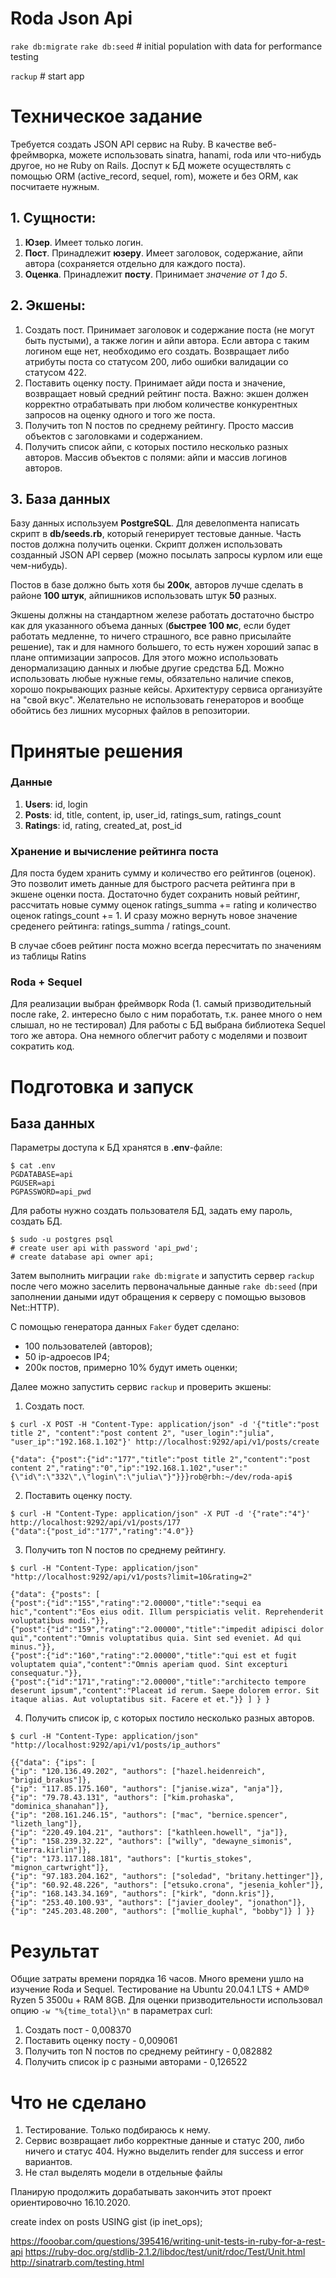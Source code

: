 # Roda Json Api
`rake db:migrate`
`rake db:seed` # initial population with data for performance testing

`rackup` # start app

# Техническое задание

Требуется создать JSON API сервис на Ruby. В качестве веб-фреймворка, можете использовать sinatra, hanami, roda или что-нибудь другое, но не Ruby on Rails. Доспут к БД можете осуществлять с помощью ORM (active_record, sequel, rom), можете и без ORM, как посчитаете нужным.

## 1. Сущности:
  1. **Юзер**. Имеет только логин.
  2. **Пост**. Принадлежит **юзеру**. Имеет заголовок, содержание, айпи автора (сохраняется отдельно для каждого поста).
  3. **Оценка**. Принадлежит **посту**. Принимает _значение от 1 до 5_.

## 2. Экшены:
  1. Создать пост. Принимает заголовок и содержание поста (не могут быть пустыми), а также логин и айпи автора. Если автора с таким логином еще нет, необходимо его создать. Возвращает либо атрибуты поста со статусом 200, либо ошибки валидации со статусом 422.
  2. Поставить оценку посту. Принимает айди поста и значение, возвращает новый средний рейтинг поста. Важно: экшен должен корректно отрабатывать при любом количестве конкурентных запросов на оценку одного и того же поста.
  3. Получить топ N постов по среднему рейтингу. Просто массив объектов с заголовками и содержанием.
  4. Получить список айпи, с которых постило несколько разных авторов. Массив объектов с полями: айпи и массив логинов авторов.

## 3. База данных
Базу данных используем **PostgreSQL**. 
Для девелопмента написать скрипт в **db/seeds.rb**, который генерирует тестовые данные. Часть постов должна получить оценки. Скрипт должен использовать созданный JSON API сервер (можно посылать запросы курлом или еще чем-нибудь).

Постов в базе должно быть хотя бы **200к**, авторов лучше сделать в районе **100 штук**, айпишников использовать штук **50** разных.

Экшены должны на стандартном железе работать достаточно быстро как для указанного объема данных (**быстрее 100 мс**, если будет работать медленне, то ничего страшного, все равно присылайте решение), так и для намного большего, то есть нужен хороший запас в плане оптимизации запросов. Для этого можно использовать денормализацию данных и любые другие средства БД. Можно использовать любые нужные гемы, обязательно наличие спеков, хорошо покрывающих разные кейсы. Архитектуру сервиса организуйте на "свой вкус". Желательно не использовать генераторов и вообще обойтись без лишних мусорных файлов в репозитории.

# Принятые решения

### Данные
  1. **Users**: id, login
  2. **Posts**: id, title, content, ip, user_id, ratings_sum, ratings_count
  3. **Ratings**: id, rating, created_at, post_id
  
### Хранение и вычисление рейтинга поста
Для поста будем хранить сумму и количество его рейтингов (оценок).
Это позволит иметь данные для быстрого расчета рейтинга при в экшене оценки поста. Достаточно будет сохранить новый рейтинг, рассчитать новые сумму оценок ratings_summa += rating и количество оценок ratings_count += 1.
И сразу можно вернуть новое значение среденего рейтинга: ratings_summa / ratings_count.

В случае сбоев рейтинг поста можно всегда пересчитать по значениям из таблицы Ratins

### Roda + Sequel
Для реализации выбран фреймворк Roda (1. самый призводительный после rake, 2. интересно было с ним поработать, т.к. ранее много о нем слышал, но не тестировал)
Для работы с БД выбрана библиотека Sequel того же автора. Она немного облегчит работу с моделями и позвоит сократить код.


# Подготовка и запуск
## База данных
Параметры доступа к БД хранятся в **.env**-файле:
```
$ cat .env
PGDATABASE=api
PGUSER=api
PGPASSWORD=api_pwd
```

Для работы нужно создать пользователя БД, задать ему пароль, создать БД.
```
$ sudo -u postgres psql
# create user api with password 'api_pwd';
# create database api owner api;
```

Затем выполнить миграции `rake db:migrate` и запустить сервер `rackup`
после чего можно заселить первоначальные данные `rake db:seed` (при заполнении даными идут обращения к серверу
с помощью вызовов Net::HTTP).

С помощью генератора данных `Faker` будет сделано:
  - 100 пользователей (авторов);
  - 50 ip-адроесов IP4;
  - 200к постов, примерно 10% будут иметь оценки;
  
Далее можно запустить сервис `rackup` и проверить экшены:
  1. Создать пост.
```
$ curl -X POST -H "Content-Type: application/json" -d '{"title":"post title 2", "content":"post content 2", "user_login":"julia", "user_ip":"192.168.1.102"}' http://localhost:9292/api/v1/posts/create

{"data": {"post":{"id":"177","title":"post title 2","content":"post content 2","rating":"0","ip":"192.168.1.102","user":"{\"id\":\"332\",\"login\":\"julia\"}"}}}rob@rbh:~/dev/roda-api$ 
```

  2. Поставить оценку посту.
````
$ curl -H "Content-Type: application/json" -X PUT -d '{"rate":"4"}' http://localhost:9292/api/v1/posts/177
{"data":{"post_id":"177","rating":"4.0"}}
````

  3. Получить топ N постов по среднему рейтингу.
```
$ curl -H "Content-Type: application/json" "http://localhost:9292/api/v1/posts?limit=10&rating=2"

{"data": {"posts": [
{"post":{"id":"155","rating":"2.00000","title":"sequi ea hic","content":"Eos eius odit. Illum perspiciatis velit. Reprehenderit voluptatibus modi."}},
{"post":{"id":"159","rating":"2.00000","title":"impedit adipisci dolor qui","content":"Omnis voluptatibus quia. Sint sed eveniet. Ad qui minus."}},
{"post":{"id":"160","rating":"2.00000","title":"qui est et fugit voluptatem quia","content":"Omnis aperiam quod. Sint excepturi consequatur."}},
{"post":{"id":"171","rating":"2.00000","title":"architecto tempore deserunt ipsum","content":"Placeat id rerum. Saepe dolorem error. Sit itaque alias. Aut voluptatibus sit. Facere et et."}} ] } }

```

  4. Получить список ip, с которых постило несколько разных авторов.
```
$ curl -H "Content-Type: application/json" "http://localhost:9292/api/v1/posts/ip_authors"

{{"data": {"ips": [
{"ip": "120.136.49.202", "authors": ["hazel.heidenreich", "brigid_brakus"]},
{"ip": "117.85.175.160", "authors": ["janise.wiza", "anja"]},
{"ip": "79.78.43.131", "authors": ["kim.prohaska", "dominica_shanahan"]},
{"ip": "208.161.246.15", "authors": ["mac", "bernice.spencer", "lizeth_lang"]},
{"ip": "220.49.104.21", "authors": ["kathleen.howell", "ja"]},
{"ip": "158.239.32.22", "authors": ["willy", "dewayne_simonis", "tierra.kirlin"]},
{"ip": "173.117.188.181", "authors": ["kurtis_stokes", "mignon_cartwright"]},
{"ip": "97.183.204.162", "authors": ["soledad", "britany.hettinger"]},
{"ip": "60.92.48.226", "authors": ["etsuko.crona", "jesenia_kohler"]},
{"ip": "168.143.34.169", "authors": ["kirk", "donn.kris"]},
{"ip": "253.40.100.93", "authors": ["javier_dooley", "jonathon"]},
{"ip": "245.203.48.200", "authors": ["mollie_kuphal", "bobby"]} ] }}

```


# Результат
Общие затраты времени порядка 16 часов. Много времени ушло на изучение Roda и Sequel.
Тестирование на Ubuntu 20.04.1 LTS + AMD® Ryzen 5 3500u + RAM 8GB.
Для оценки призводительности использовал опцию `-w "%{time_total}\n"` в параметрах curl:

  1. Создать пост - 0,008370
  2. Поставить оценку посту - 0,009061
  3. Получить топ N постов по среднему рейтингу - 0,082882
  4. Получить список ip с разными авторами - 0,126522

# Что не сделано

1. Тестирование. Только подбираюсь к нему.
2. Сервис возвращает либо корректные данные и статус 200, либо ничего и статус 404. Нужно выделить render для success и error вариантов.
3. Не стал выделять модели в отдельные файлы

Планирую продолжить дорабатывать закончить этот проект ориентировочно 16.10.2020.



create index on posts USING gist (ip inet_ops);


https://fooobar.com/questions/395416/writing-unit-tests-in-ruby-for-a-rest-api
https://ruby-doc.org/stdlib-2.1.2/libdoc/test/unit/rdoc/Test/Unit.html
http://sinatrarb.com/testing.html
